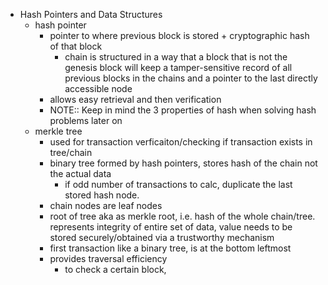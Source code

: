 - Hash Pointers and Data Structures
	- hash pointer
		- pointer to where previous block is stored + cryptographic hash of that block
			- chain is structured in a way that a block that is not the genesis block will keep a tamper-sensitive record of all previous blocks in the chains and a pointer to the last directly accessible node
		- allows easy retrieval and then verification
		- NOTE:: Keep in mind the 3 properties of hash when solving hash problems later on
	- merkle tree
		- used for transaction verficaiton/checking if transaction exists in tree/chain
		- binary tree formed by hash pointers, stores hash of the chain not the actual data
			- if odd number of transactions to calc, duplicate the last stored hash node.
		- chain nodes are leaf nodes
		- root of tree aka as merkle root, i.e. hash of the whole chain/tree. represents integrity of entire set of data, value needs to be stored securely/obtained via a trustworthy mechanism
		- first transaction like a binary tree, is at the bottom leftmost
		- provides traversal efficiency
			- to check a certain block, 